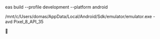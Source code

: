 eas build --profile development --platform android

/mnt/c/Users/domas/AppData/Local/Android/Sdk/emulator/emulator.exe -avd Pixel_8_API_35

🔴
